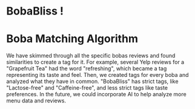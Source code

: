 # BobaBliss !


# Boba Matching Algorithm 

We have skimmed through all the specific bobas reviews and found similarities to create a tag for it. For example, several Yelp reviews for a "Grapefruit Tea" had the word "refreshing", which became a tag representing its taste and feel. Then, we created tags for every boba and analyzed what they have in common. "BobaBliss" has strict tags, like "Lactose-free" and "Caffeine-free", and less strict tags like taste preferences. In the future, we could incorporate AI to help analyze more menu data and reviews.
